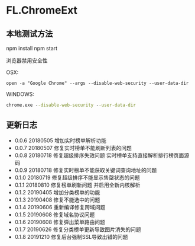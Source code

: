# FL.ChromeExt

## 本地测试方法

npm install
npm start

浏览器禁用安全性

OSX:

```shell
open -a "Google Chrome" --args --disable-web-security --user-data-dir
```

WINDOWS:

```bat
chrome.exe --disable-web-security --user-data-dir
```

## 更新日志

+ 0.0.6 20180505 增加实时榜单解析功能
+ 0.0.7 20180507 修复实时榜单不能刷新列表的问题
+ 0.0.8 20180718 修复超级排序失效问题 实时榜单支持直接解析排行榜页面源码
+ 0.0.9 20180718 修复实时榜单不能获取关键词查询地址的问题
+ 0.1.0 20180719 修复超级排序不能显示售罄状态的问题
+ 0.1.1 20180810 修复榜单刷新问题 并启用全新内核解析
+ 0.1.2 20190405 增加分类榜单的功能
+ 0.1.3 20190408 修复不能选中的问题
+ 0.1.4 20190606 重新编译修复跨域问题
+ 0.1.5 20190608 修复域名协议问题
+ 0.1.6 20190608 修复弹出菜单路由问题
+ 0.1.7 20190626 修复分类榜单更新导致图片消失的问题
+ 0.1.8 20191210 修复后台强制SSL导致出错的问题
